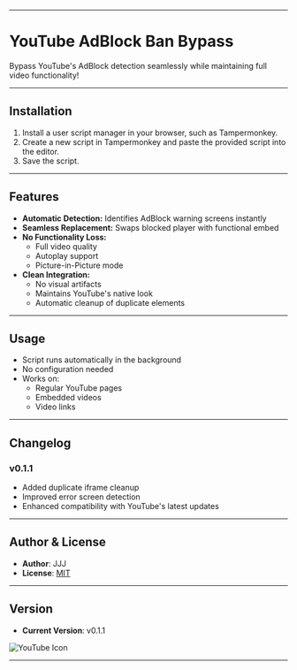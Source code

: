 
---

# **YouTube AdBlock Ban Bypass**

Bypass YouTube's AdBlock detection seamlessly while maintaining full video functionality!

---

## **Installation**

1. Install a user script manager in your browser, such as Tampermonkey.
2. Create a new script in Tampermonkey and paste the provided script into the editor.
3. Save the script.

---

## **Features**

- **Automatic Detection:** Identifies AdBlock warning screens instantly
- **Seamless Replacement:** Swaps blocked player with functional embed
- **No Functionality Loss:**
  - Full video quality
  - Autoplay support
  - Picture-in-Picture mode
- **Clean Integration:**
  - No visual artifacts
  - Maintains YouTube's native look
  - Automatic cleanup of duplicate elements

---

## **Usage**

- Script runs automatically in the background
- No configuration needed
- Works on:
  - Regular YouTube pages
  - Embedded videos
  - Video links

---

## **Changelog**

### **v0.1.1**
- Added duplicate iframe cleanup
- Improved error screen detection
- Enhanced compatibility with YouTube's latest updates

---

## **Author & License**

- **Author**: JJJ
- **License**: [MIT](https://choosealicense.com/licenses/mit/)

---

## **Version**

- **Current Version**: v0.1.1

![YouTube Icon](https://www.google.com/s2/favicons?sz=64&domain=youtube.com)

---